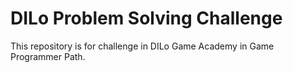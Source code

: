 ﻿# DILo Problem Solving Challenge

This repository is for challenge in DILo Game Academy in Game Programmer Path.

